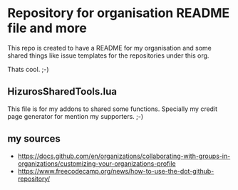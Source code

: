 # Repository for organisation README file and more
This repo is created to have a README for my organisation and some shared things like issue templates for the repositories under this org.

Thats cool. ;-)

## HizurosSharedTools.lua
This file is for my addons to shared some functions. Specially my credit page generator for mention my supporters. ;-)

## my sources
- https://docs.github.com/en/organizations/collaborating-with-groups-in-organizations/customizing-your-organizations-profile
- https://www.freecodecamp.org/news/how-to-use-the-dot-github-repository/

